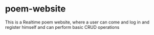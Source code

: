# poem-website
This is a Realtime poem website, where a user can come and log in and register himself and can perform basic CRUD operations
